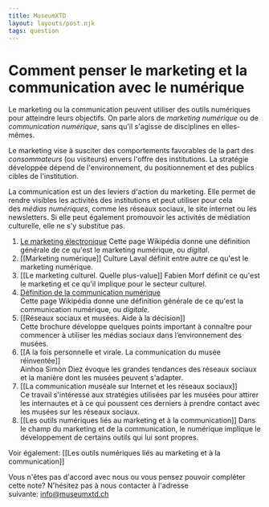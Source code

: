 ```yaml
---
title: MuseumXTD
layout: layouts/post.njk
tags: question
---
```

# Comment penser le marketing et la communication avec le numérique
Le marketing ou la communication peuvent utiliser des outils numériques pour atteindre leurs objectifs. On parle alors de *marketing numérique* ou de *communication numérique*, sans qu'il s'agisse de disciplines en elles-mêmes. 

Le marketing vise à susciter des comportements favorables de la part des *consommateurs* (ou visiteurs) envers l'offre des institutions. La stratégie développée dépend de l'environnement, du positionnement et des publics cibles de l'institution. 

La communication est un des leviers d'action du marketing. Elle permet de rendre visibles les activités des institutions et peut utiliser pour cela des _médias numériques_, comme les réseaux sociaux, le site internet ou les newsletters. Si elle peut également promouvoir les activités de médiation culturelle, elle ne s'y substitue pas.

1. [Le marketing électronique](https://fr.wikipedia.org/wiki/Marketing_%C3%A9lectronique)
   Cette page Wikipédia donne une définition générale de ce qu'est le marketing numérique, ou _digital_.
2. [[Marketing numérique]]
   Culture Laval définit entre autre ce qu'est le marketing numérique. 
3. [[Le marketing culturel. Quelle plus-value]]
   Fabien Morf définit ce qu'est le marketing et ce qu'il implique pour le secteur culturel. 
4.  [Définition de la communication numérique](app://obsidian.md/D%C3%A9finition%20de%20la%20communication%20num%C3%A9rique)  
    Cette page Wikipédia donne une définition générale de ce qu'est la communication numérique, ou _digitale_.
5. [[Réseaux sociaux et musées. Aide à la décision]]  
    Cette brochure développe quelques points important à connaître pour commencer à utiliser les médias sociaux dans l’environnement des musées.
6. [[A la fois personnelle et virale. La communication du musée réinventée]]  
   Ainhoa Simòn Diez évoque les grandes tendances des réseaux sociaux et la manière dont les musées peuvent s'adapter. 
7. [[La communication muséale sur Internet et les réseaux sociaux]]  
   Ce travail s'intéresse aux stratégies utilisées par les musées pour attirer les internautes et à ce qui poussent ces derniers à prendre contact avec les musées sur les réseaux sociaux. 
8. [[Les outils numériques liés au marketing et à la communication]]
   Dans le champ du marketing et de la communication, le numérique implique le développement de certains outils qui lui sont propres. 

Voir également: [[Les outils numériques liés au marketing et à la communication]]
 
Vous n'êtes pas d'accord avec nous ou vous pensez pouvoir compléter cette note? N'hésitez pas à nous contacter à l'adresse suivante: [info@museumxtd.ch](mailto:info@museumxtd.ch)